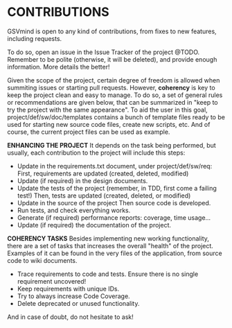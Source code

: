 CONTRIBUTIONS
=============
GSVmind is open to any kind of contributions, from fixes to new features, including requests.

To do so, open an issue in the Issue Tracker of the project @TODO. Remember to be polite (otherwise, it will be deleted),
and provide enough information. More details the better!

Given the scope of the project, certain degree of
freedom is allowed when summiting issues or starting pull requests. However, **coherency** is key to keep the project clean
and easy to manage. To do so, a set of general rules or recommendations are given below, that can be summarized in
"keep to try the project with the same appearance". 
To aid the user in this goal, project/def/sw/doc/templates contains a bunch of template files ready to be used for
starting new source code files, create new scripts, etc. And of course, the current project files can be used as example.

**ENHANCING THE PROJECT**
It depends on the task being performed, but usually, each contribution to the project will include this steps:
- Update in the requirements.txt document, under project/def/sw/req:
	First, requirements are updated (created, deleted, modified)	
- Update (if required) in the design documents.
- Update the tests of the project (remember, in TDD, first come a failing test!)
	Then, tests are updated (created, deleted, or modified)
- Update in the source of the project
	Then source code is developed.
- Run tests, and check everything works.
- Generate (if required) performance reports: coverage, time usage...
- Update (if required) the documentation of the project.

**COHERENCY TASKS**
Besides implementing new working functionality, there are a set of tasks that increases the overall "health" of the project.
Examples of it can be found in the very files of the application, from source code to wiki documents.
- Trace requirements to code and tests. Ensure there is no single requirement uncovered!
- Keep requirements with unique IDs.
- Try to always increase Code Coverage.
- Delete deprecated or unused functionality.


And in case of doubt, do not hesitate to ask!